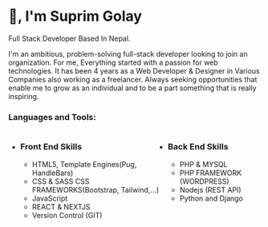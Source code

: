 <h1>👋, I'm Suprim Golay</h1>
<p>Full Stack Developer Based In Nepal. </p>
<p>I'm an ambitious, problem-solving full-stack developer looking to join an organization. For me, Everything started with a passion for web technologies. It has been 4 years as a Web Developer & Designer in Various Companies also working as a freelancer. Always seeking opportunities that enable me to grow as an individual and to be a part something that is really inspiring.</p>
<h3 align="left">Languages and Tools:</h3>
<p align="left">  
 <ul style="display:flex">
   <li>
     <h3>Front End Skills</h3>
      <ul>
        <li>HTML5, Template Engines(Pug, HandleBars)</li>
        <li>CSS & SASS CSS FRAMEWORKS(Bootstrap, Tailwind,...)</li>
        <li>JavaScript</li>
        <li>REACT & NEXTJS</li>
        <li>Version Control (GIT)
     </ul>
    </li>
      <li>
     <h3>Back End Skills</h3>
      <ul>
        <li>PHP & MYSQL</li>
        <li>PHP FRAMEWORK (WORDPRESS)</li>
        <li>Nodejs (REST API)</li>
        <li>Python and Django</li>
     </ul>
    </li>
   </ul>
</p>
